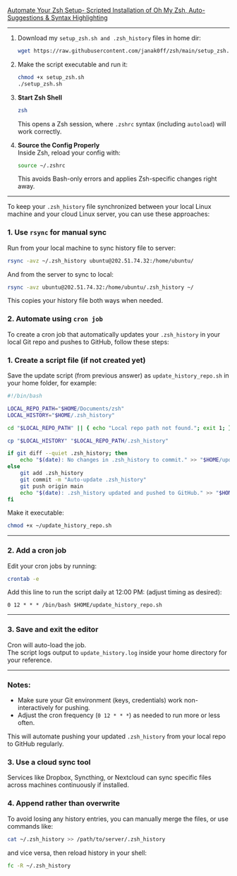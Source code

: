 [Automate Your Zsh Setup- Scripted Installation of Oh My Zsh, Auto-Suggestions & Syntax Highlighting](https://blogs.janakkumarshrestha0.com.np/posts/linux/zsh-setup-with-auto-suggestions--themes/)

---

1. Download my `setup_zsh.sh and .zsh_history` files in home dir:
    ```sh
    wget https://raw.githubusercontent.com/janak0ff/zsh/main/setup_zsh.sh https://raw.githubusercontent.com/janak0ff/zsh/main/.zsh_history
    ```

2. Make the script executable and run it:
    ```sh
    chmod +x setup_zsh.sh
    ./setup_zsh.sh
    ```

3. **Start Zsh Shell**  
   ```sh
   zsh
   ```
   This opens a Zsh session, where `.zshrc` syntax (including `autoload`) will work correctly.

2. **Source the Config Properly**  
   Inside Zsh, reload your config with:
   ```sh
   source ~/.zshrc
   ```
   This avoids Bash-only errors and applies Zsh-specific changes right away.

---

To keep your `.zsh_history` file synchronized between your local Linux machine and your cloud Linux server, you can use these approaches:

### 1. Use `rsync` for manual sync
Run from your local machine to sync history file to server:
```sh
rsync -avz ~/.zsh_history ubuntu@202.51.74.32:/home/ubuntu/
```
And from the server to sync to local:
```sh
rsync -avz ubuntu@202.51.74.32:/home/ubuntu/.zsh_history ~/
```
This copies your history file both ways when needed.

### 2. Automate using `cron job`

To create a cron job that automatically updates your `.zsh_history` in your local Git repo and pushes to GitHub, follow these steps:

### 1. Create a script file (if not created yet)

Save the update script (from previous answer) as `update_history_repo.sh` in your home folder, for example:

```bash
#!/bin/bash

LOCAL_REPO_PATH="$HOME/Documents/zsh"
LOCAL_HISTORY="$HOME/.zsh_history"

cd "$LOCAL_REPO_PATH" || { echo "Local repo path not found."; exit 1; }

cp "$LOCAL_HISTORY" "$LOCAL_REPO_PATH/.zsh_history"

if git diff --quiet .zsh_history; then
    echo "$(date): No changes in .zsh_history to commit." >> "$HOME/update_history.log"
else
    git add .zsh_history
    git commit -m "Auto-update .zsh_history"
    git push origin main
    echo "$(date): .zsh_history updated and pushed to GitHub." >> "$HOME/update_history.log"
fi
```

Make it executable:

```sh
chmod +x ~/update_history_repo.sh
```

***

### 2. Add a cron job

Edit your cron jobs by running:

```sh
crontab -e
```

Add this line to run the script daily at 12:00 PM: (adjust timing as desired):

```cron
0 12 * * * /bin/bash $HOME/update_history_repo.sh
```

***

### 3. Save and exit the editor

Cron will auto-load the job.  
The script logs output to `update_history.log` inside your home directory for your reference.

***

### Notes:

- Make sure your Git environment (keys, credentials) work non-interactively for pushing.
- Adjust the cron frequency (`0 12 * * *`) as needed to run more or less often.

This will automate pushing your updated `.zsh_history` from your local repo to GitHub regularly.


### 3. Use a cloud sync tool
Services like Dropbox, Syncthing, or Nextcloud can sync specific files across machines continuously if installed.

### 4. Append rather than overwrite
To avoid losing any history entries, you can manually merge the files, or use commands like:
```sh
cat ~/.zsh_history >> /path/to/server/.zsh_history
```
and vice versa, then reload history in your shell:
```sh
fc -R ~/.zsh_history
```


